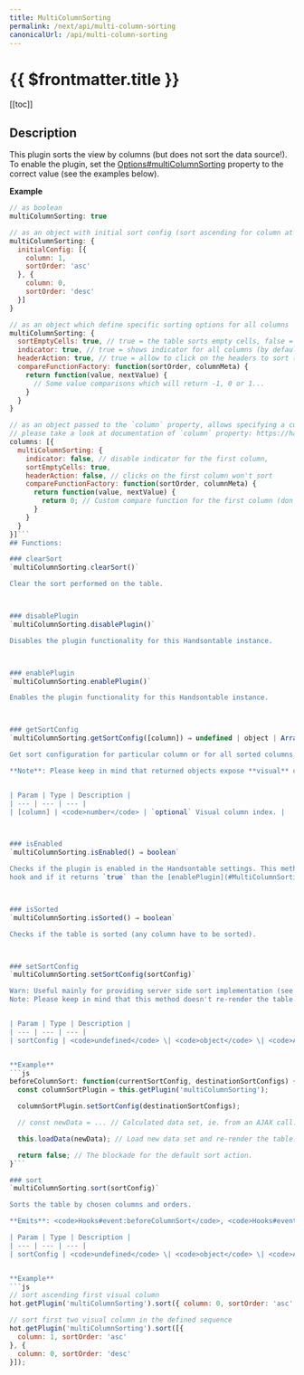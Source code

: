 ```yaml
---
title: MultiColumnSorting
permalink: /next/api/multi-column-sorting
canonicalUrl: /api/multi-column-sorting
---
```


# {{ $frontmatter.title }}

[[toc]]

## Description


This plugin sorts the view by columns (but does not sort the data source!). To enable the plugin, set the
[Options#multiColumnSorting](./Options/#multiColumnSorting) property to the correct value (see the examples below).


**Example**  
```js
// as boolean
multiColumnSorting: true

// as an object with initial sort config (sort ascending for column at index 1 and then sort descending for column at index 0)
multiColumnSorting: {
  initialConfig: [{
    column: 1,
    sortOrder: 'asc'
  }, {
    column: 0,
    sortOrder: 'desc'
  }]
}

// as an object which define specific sorting options for all columns
multiColumnSorting: {
  sortEmptyCells: true, // true = the table sorts empty cells, false = the table moves all empty cells to the end of the table (by default)
  indicator: true, // true = shows indicator for all columns (by default), false = don't show indicator for columns
  headerAction: true, // true = allow to click on the headers to sort (by default), false = turn off possibility to click on the headers to sort
  compareFunctionFactory: function(sortOrder, columnMeta) {
    return function(value, nextValue) {
      // Some value comparisons which will return -1, 0 or 1...
    }
  }
}

// as an object passed to the `column` property, allows specifying a custom options for the desired column.
// please take a look at documentation of `column` property: https://handsontable.com/docs/Options.html#columns
columns: [{
  multiColumnSorting: {
    indicator: false, // disable indicator for the first column,
    sortEmptyCells: true,
    headerAction: false, // clicks on the first column won't sort
    compareFunctionFactory: function(sortOrder, columnMeta) {
      return function(value, nextValue) {
        return 0; // Custom compare function for the first column (don't sort)
      }
    }
  }
}]```
## Functions:

### clearSort
`multiColumnSorting.clearSort()`

Clear the sort performed on the table.



### disablePlugin
`multiColumnSorting.disablePlugin()`

Disables the plugin functionality for this Handsontable instance.



### enablePlugin
`multiColumnSorting.enablePlugin()`

Enables the plugin functionality for this Handsontable instance.



### getSortConfig
`multiColumnSorting.getSortConfig([column]) ⇒ undefined | object | Array`

Get sort configuration for particular column or for all sorted columns. Objects contain `column` and `sortOrder` properties.

**Note**: Please keep in mind that returned objects expose **visual** column index under the `column` key. They are handled by the `sort` function.


| Param | Type | Description |
| --- | --- | --- |
| [column] | <code>number</code> | `optional` Visual column index. |



### isEnabled
`multiColumnSorting.isEnabled() ⇒ boolean`

Checks if the plugin is enabled in the Handsontable settings. This method is executed in [Hooks#beforeInit](./Hooks/#beforeInit)
hook and if it returns `true` than the [enablePlugin](#MultiColumnSorting+enablePlugin) method is called.



### isSorted
`multiColumnSorting.isSorted() ⇒ boolean`

Checks if the table is sorted (any column have to be sorted).



### setSortConfig
`multiColumnSorting.setSortConfig(sortConfig)`

Warn: Useful mainly for providing server side sort implementation (see in the example below). It doesn't sort the data set. It just sets sort configuration for all sorted columns.
Note: Please keep in mind that this method doesn't re-render the table.


| Param | Type | Description |
| --- | --- | --- |
| sortConfig | <code>undefined</code> \| <code>object</code> \| <code>Array</code> | Single column sort configuration or full sort configuration (for all sorted columns). The configuration object contains `column` and `sortOrder` properties. First of them contains visual column index, the second one contains sort order (`asc` for ascending, `desc` for descending). |


**Example**  
```js
beforeColumnSort: function(currentSortConfig, destinationSortConfigs) {
  const columnSortPlugin = this.getPlugin('multiColumnSorting');

  columnSortPlugin.setSortConfig(destinationSortConfigs);

  // const newData = ... // Calculated data set, ie. from an AJAX call.

  this.loadData(newData); // Load new data set and re-render the table.

  return false; // The blockade for the default sort action.
}```

### sort
`multiColumnSorting.sort(sortConfig)`

Sorts the table by chosen columns and orders.

**Emits**: <code>Hooks#event:beforeColumnSort</code>, <code>Hooks#event:afterColumnSort</code>  

| Param | Type | Description |
| --- | --- | --- |
| sortConfig | <code>undefined</code> \| <code>object</code> \| <code>Array</code> | Single column sort configuration or full sort configuration (for all sorted columns). The configuration object contains `column` and `sortOrder` properties. First of them contains visual column index, the second one contains sort order (`asc` for ascending, `desc` for descending). **Note**: Please keep in mind that every call of `sort` function set an entirely new sort order. Previous sort configs aren't preserved. |


**Example**  
```js
// sort ascending first visual column
hot.getPlugin('multiColumnSorting').sort({ column: 0, sortOrder: 'asc' });

// sort first two visual column in the defined sequence
hot.getPlugin('multiColumnSorting').sort([{
  column: 1, sortOrder: 'asc'
}, {
  column: 0, sortOrder: 'desc'
}]);
```
